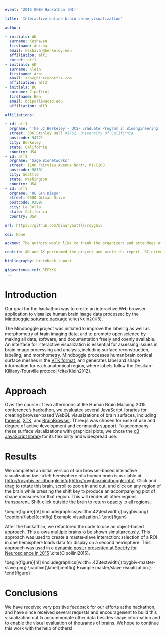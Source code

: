 ```yaml
---
event: '2015 OHBM Hackathon (HI)'

title: 'Interactive online brain shape visualization'

author:

- initials: AK
  surname: Keshavan
  firstname: Anisha
  email: keshavan@berkeley.edu
  affiliation: aff1
  corref: aff1
- initials: AK
  surname: Klein
  firstname: Arno
  email: arno@binarybottle.com
  affiliation: aff2
- initials: BC
  surname: Cipollini
  firstname: Ben
  email: bcipolli@ucsd.edu
  affiliation: aff3

affiliations:

- id: aff1
  orgname: 'The UC Berkeley - UCSF Graduate Program in Bioengineering'
  street: 306 Stanley Hall #1762, University of California
  postcode: 94720
  city: Berkeley
  state: California
  country: USA
- id: aff2
  orgname: 'Sage Bionetworks'
  street: 1100 Fairview Avenue North, M1-C108
  postcode: 98109
  city: Seattle
  state: Washington
  country: USA
- id: aff3
  orgname: 'UC San Diego'
  street: 9500 Gilman Drive
  postcode: 92093
  city: La Jolla
  state: California
  country: USA

url: https://github.com/binarybottle/roygbiv

coi: None

acknow: The authors would like to thank the organizers and attendees of the 2015 OHBM Hackathon. This project is supported in part by a grant from the NSF (award 1429999).

contrib: AK and AK performed the project and wrote the report. BC extended this work and is actively maintaining ROYGBIV.

bibliography: brainhack-report

gigascience-ref: REFXXX
...
```


# Introduction
Our goal for the hackathon was to create an interactive Web browser application to visualize human brain image data processed by the [Mindboggle software package](http://mindboggle.info/) \cite{Klein2005}.

The Mindboggle project was initiated to improve the labeling as well as morphometry of brain imaging data, and to promote open science by making all data, software, and documentation freely and openly available. An interface for interactive visualization is essential for assessing issues in brain image processing and analysis, including surface reconstruction, labeling, and morphometry. Mindboggle processes human brain cortical surface meshes in the [VTK format](http://www.vtk.org/), and generates label and shape information for each anatomical region, where labels follow the Desikan-Killiany-Tourville protocol \cite{Klein2012}.

# Approach
Over the course of two afternoons at the Human Brain Mapping 2015 conference’s hackathon, we evaluated several JavaScript libraries for creating browser-based WebGL visualizations of brain surfaces, including [three.js](http://threejs.org/), [XTK](https://github.com/xtk/X\#readme), and [BrainBrowser](https://brainbrowser.cbrain.mcgill.ca/). Three.js was chosen for ease of use and degree of active development and community support. To accompany these surface visualizations with graphical plots, we chose the [d3 JavaScript library](http://d3js.org/) for its flexibility and widespread use.

# Results
We completed an initial version of our browser-based interactive visualization tool; a left hemisphere of a human brain is available at [http://roygbiv.mindboggle.info](http://roygbiv.mindboggle.info). Click and drag to rotate this brain, scroll to zoom in and out, and click on any region of the brain while pressing the shift key to produce an accompanying plot of shape measures for that region. This will render all other regions transparent. Shift-click outside the brain to return opacity to all regions.

\begin{figure}[h!] \includegraphics[width=.42\textwidth]{roygbiv.png} \caption{\label{centfig} Example visualization.} \end{figure}

After the hackathon, we refactored the code to use an object-based approach. This allows multiple brains to be shown simultaneously. This approach was used to create a master-slave interaction: selection of a ROI in one hemisphere loads data for display on a second hemisphere. This approach was used in a [dynamic poster presented at Society for Neuroscience in 2015](http://cseweb.ucsd.edu/~bcipolli/docs/posters/SfN2015/) \cite{Cipollini2015}.


\begin{figure}[h!] \includegraphics[width=.42\textwidth]{roygbiv-master-slave.png} \caption{\label{centfig} Example master/slave visualization.} \end{figure}

# Conclusions

We have received very positive feedback for our efforts at the hackathon, and have since received several requests and encouragement to build this visualization out to accommodate other data besides shape information and to enable the visual evaluation of thousands of brains. We hope to continue this work with the help of others!



